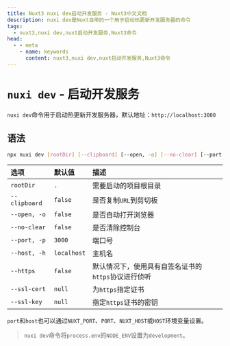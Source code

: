 ```yaml
---
title: Nuxt3 nuxi dev启动开发服务 - Nuxt3中文文档
description: nuxi dev是Nuxt自带的一个用于启动热更新开发服务器的命令
tags: 
  - nuxt3,nuxi dev,nuxt启动开发服务,Nuxt3命令
head:
  - - meta
    - name: keywords
      content: nuxt3,nuxi dev,nuxt启动开发服务,Nuxt3命令
---
```


# `nuxi dev` - 启动开发服务

`nuxi dev`命令用于启动热更新开发服务器，默认地址：`http://localhost:3000`

## 语法

```sh
npx nuxi dev [rootDir] [--clipboard] [--open, -o] [--no-clear] [--port, -p] [--host, -h] [--https] [--ssl-cert] [--ssl-key]
```

| 选项 | 默认值 | 描述 |
| :------------- |:-------------| :-----|
| `rootDir` | `.` | 需要启动的项目根目录 |
| `--clipboard` | `false` | 是否复制`URL`到剪切板 |
| `--open, -o` | `false` | 是否自动打开浏览器 |
| `--no-clear` | `false` | 是否清除控制台 |
| `--port, -p` | `3000` | 端口号 |
| `--host, -h` | `localhost` | 主机名 |
| `--https` | `false` | 默认情况下，使用具有自签名证书的`https`协议进行侦听 |
| `--ssl-cert` | `null` | 为`https`指定证书 |
| `--ssl-key` | `null` | 指定`https`证书的密钥 |

`port`和`host`也可以通过`NUXT_PORT`、`PORT`、`NUXT_HOST`或`HOST`环境变量设置。

> `nuxi dev`命令将`process.env`的`NODE_ENV`设置为`development`。